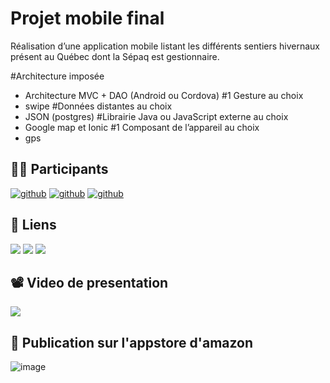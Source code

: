 # Projet mobile final
Réalisation d’une application mobile listant les  différents sentiers hivernaux présent au Québec dont la Sépaq est gestionnaire.

#Architecture imposée
 - Architecture MVC + DAO (Android ou Cordova)
#1 Gesture au choix
 - swipe
#Données distantes au choix
 - JSON (postgres)
#Librairie Java ou JavaScript externe au choix
 - Google map et Ionic
#1 Composant de l’appareil au choix
 - gps
  
## 👨‍💻 Participants
[![github](https://img.shields.io/badge/brice_camus-000?style=for-the-badge&logo=github&logoColor=white)](https://github.com/Voxys)
[![github](https://img.shields.io/badge/samuel_d'astous-000?style=for-the-badge&logo=github&logoColor=white)](https://github.com/Poyut/)
[![github](https://img.shields.io/badge/Maxence_schroeder-000?style=for-the-badge&logo=github&logoColor=white)](https://github.com/Maxence-schroeder01)

## 🔗 Liens
[![](https://img.shields.io/badge/Jeu_de_donnees-EBEBEB?style=for-the-badge&logo=databricks&logoColor=white)](https://www.donneesquebec.ca/recherche/dataset/sentiers-hivernaux/resource/540ad36a-1303-4b1a-b554-64c97d31ed7a)
[![](https://img.shields.io/badge/Figma-39ADFC?style=for-the-badge&logo=figma&logoColor=white)](https://www.figma.com/file/kbTB6I61wlw1H9jSvUQUoL/Projet-Mobile)
[![](https://img.shields.io/badge/Figjam-A969FC?style=for-the-badge&logo=figma&logoColor=white)](https://www.figma.com/file/xSu7TeECdZf24g8Rxhs7YT/Projet-Mobile)

## 📽️ Video de presentation 
[![](https://img.shields.io/badge/Notre_video_de_presentation-fc0000?style=for-the-badge&logo=youtube&logoColor=white)](https://www.youtube.com/watch?v=8IgYrcwWeyc)

## 📲 Publication sur l'appstore d'amazon

![image](https://user-images.githubusercontent.com/54377206/146006866-ea337cba-2098-4ab2-bc62-4e2f8ba517c6.png)
